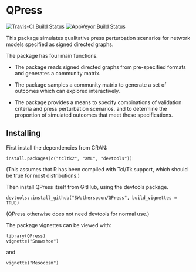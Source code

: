 # QPress
[![Travis-CI Build Status](https://travis-ci.org/SWotherspoon/QPress.svg?branch=master)](https://travis-ci.org/SWotherspoon/QPress)
[![AppVeyor Build Status](https://ci.appveyor.com/api/projects/status/github/SWotherspoon/QPress?branch=master&svg=true)](https://ci.appveyor.com/project/SWotherspoon/QPress)

This package simulates qualitative press perturbation scenarios for network models
specified as signed directed graphs.

The package has four main functions.

* The package reads signed directed graphs from pre-specified formats
  and generates a community matrix.

* The package samples a community matrix to generate a set of outcomes
  which can explored interactively.

* The package provides a means to specify combinations of validation
  criteria and press perturbation scenarios, and to determine the
  proportion of simulated outcomes that meet these specifications.


## Installing

First install the dependencies from CRAN:

```{r}
install.packages(c("tcltk2", "XML", "devtools"))
```

(This assumes that R has been compiled with Tcl/Tk support, which should be true for most distributions.)

Then install QPress itself from GitHub, using the devtools package. 

```{r}
devtools::install_github("SWotherspoon/QPress", build_vignettes = TRUE)
```

(QPress otherwise does not need devtools for normal use.)

The package vignettes can be viewed with:

```{r}
library(QPress)
vignette("Snowshoe")
```

and

```{r}
vignette("Mesocosm")
```


